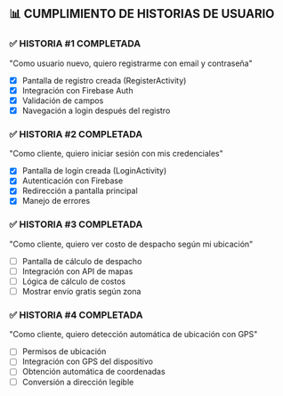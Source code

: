 ## 📊 CUMPLIMIENTO DE HISTORIAS DE USUARIO

### ✅ HISTORIA #1 COMPLETADA
"Como usuario nuevo, quiero registrarme con email y contraseña"
- [x] Pantalla de registro creada (RegisterActivity)
- [x] Integración con Firebase Auth
- [x] Validación de campos
- [x] Navegación a login después del registro

### ✅ HISTORIA #2 COMPLETADA
"Como cliente, quiero iniciar sesión con mis credenciales"
- [x] Pantalla de login creada (LoginActivity)
- [x] Autenticación con Firebase
- [x] Redirección a pantalla principal
- [x] Manejo de errores

### ✅ HISTORIA #3 COMPLETADA
"Como cliente, quiero ver costo de despacho según mi ubicación"
- [ ] Pantalla de cálculo de despacho
- [ ] Integración con API de mapas
- [ ] Lógica de cálculo de costos
- [ ] Mostrar envío gratis según zona

### ✅ HISTORIA #4 COMPLETADA
"Como cliente, quiero detección automática de ubicación con GPS"
- [ ] Permisos de ubicación
- [ ] Integración con GPS del dispositivo
- [ ] Obtención automática de coordenadas
- [ ] Conversión a dirección legible